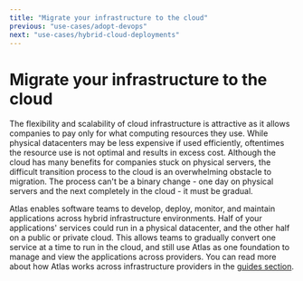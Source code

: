 ```yaml
---
title: "Migrate your infrastructure to the cloud"
previous: "use-cases/adopt-devops"
next: "use-cases/hybrid-cloud-deployments"
---
```

# Migrate your infrastructure to the cloud

The flexibility and scalability of cloud infrastructure is attractive as it allows companies to pay only for what computing resources they use. While physical datacenters may be less expensive if used efficiently, oftentimes the resource use is not optimal and results in excess cost. Although the cloud has many benefits for companies stuck on physical servers, the difficult transition process to the cloud is an overwhelming obstacle to migration. The process can't be a binary change - one day on physical servers and the next completely in the cloud - it must be gradual.

Atlas enables software teams to develop, deploy, monitor, and maintain applications across hybrid infrastructure environments. Half of your applications' services could run in a physical datacenter, and the other half on a public or private cloud. This allows teams to gradually convert one service at a time to run in the cloud, and still use Atlas as one foundation to manage and view the applications across providers. You can read more about how Atlas works across infrastructure providers in the [guides section](/help/guides/continuous-integration).

